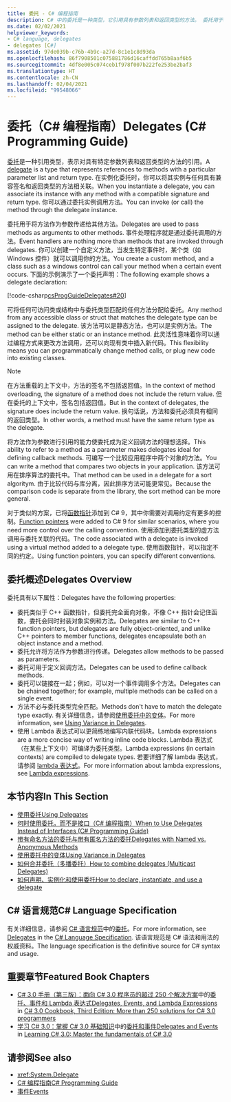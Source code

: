 ```yaml
---
title: 委托 - C# 编程指南
description: C# 中的委托是一种类型，它引用具有参数列表和返回类型的方法。 委托用于将方法作为参数传递给其他方法。
ms.date: 02/02/2021
helpviewer_keywords:
- C# language, delegates
- delegates [C#]
ms.assetid: 97de039b-c76b-4b9c-a27d-8c1e1c8d93da
ms.openlocfilehash: 86f7908501c075881786d16caffdd765b8aaf6b5
ms.sourcegitcommit: 4df8e005c074ceb1f978f007b222fe253be2baf3
ms.translationtype: HT
ms.contentlocale: zh-CN
ms.lasthandoff: 02/04/2021
ms.locfileid: "99548066"
---
```

# <a name="delegates-c-programming-guide"></a><span data-ttu-id="dc659-104">委托（C# 编程指南）</span><span class="sxs-lookup"><span data-stu-id="dc659-104">Delegates (C# Programming Guide)</span></span>

<span data-ttu-id="dc659-105">[委托](../../language-reference/builtin-types/reference-types.md)是一种引用类型，表示对具有特定参数列表和返回类型的方法的引用。</span><span class="sxs-lookup"><span data-stu-id="dc659-105">A [delegate](../../language-reference/builtin-types/reference-types.md) is a type that represents references to methods with a particular parameter list and return type.</span></span> <span data-ttu-id="dc659-106">在实例化委托时，你可以将其实例与任何具有兼容签名和返回类型的方法相关联。</span><span class="sxs-lookup"><span data-stu-id="dc659-106">When you instantiate a delegate, you can associate its instance with any method with a compatible signature and return type.</span></span> <span data-ttu-id="dc659-107">你可以通过委托实例调用方法。</span><span class="sxs-lookup"><span data-stu-id="dc659-107">You can invoke (or call) the method through the delegate instance.</span></span>

<span data-ttu-id="dc659-108">委托用于将方法作为参数传递给其他方法。</span><span class="sxs-lookup"><span data-stu-id="dc659-108">Delegates are used to pass methods as arguments to other methods.</span></span> <span data-ttu-id="dc659-109">事件处理程序就是通过委托调用的方法。</span><span class="sxs-lookup"><span data-stu-id="dc659-109">Event handlers are nothing more than methods that are invoked through delegates.</span></span> <span data-ttu-id="dc659-110">你可以创建一个自定义方法，当发生特定事件时，某个类（如 Windows 控件）就可以调用你的方法。</span><span class="sxs-lookup"><span data-stu-id="dc659-110">You create a custom method, and a class such as a windows control can call your method when a certain event occurs.</span></span> <span data-ttu-id="dc659-111">下面的示例演示了一个委托声明：</span><span class="sxs-lookup"><span data-stu-id="dc659-111">The following example shows a delegate declaration:</span></span>

[!code-csharp[csProgGuideDelegates#20](~/samples/snippets/csharp/VS_Snippets_VBCSharp/csProgGuideDelegates/CS/Delegates.cs#20)]

<span data-ttu-id="dc659-112">可将任何可访问类或结构中与委托类型匹配的任何方法分配给委托。</span><span class="sxs-lookup"><span data-stu-id="dc659-112">Any method from any accessible class or struct that matches the delegate type can be assigned to the delegate.</span></span> <span data-ttu-id="dc659-113">该方法可以是静态方法，也可以是实例方法。</span><span class="sxs-lookup"><span data-stu-id="dc659-113">The method can be either static or an instance method.</span></span> <span data-ttu-id="dc659-114">此灵活性意味着你可以通过编程方式来更改方法调用，还可以向现有类中插入新代码。</span><span class="sxs-lookup"><span data-stu-id="dc659-114">This flexibility means you can programmatically change method calls, or plug new code into existing classes.</span></span>

> [!NOTE]
> <span data-ttu-id="dc659-115">在方法重载的上下文中，方法的签名不包括返回值。</span><span class="sxs-lookup"><span data-stu-id="dc659-115">In the context of method overloading, the signature of a method does not include the return value.</span></span> <span data-ttu-id="dc659-116">但在委托的上下文中，签名包括返回值。</span><span class="sxs-lookup"><span data-stu-id="dc659-116">But in the context of delegates, the signature does include the return value.</span></span> <span data-ttu-id="dc659-117">换句话说，方法和委托必须具有相同的返回类型。</span><span class="sxs-lookup"><span data-stu-id="dc659-117">In other words, a method must have the same return type as the delegate.</span></span>

<span data-ttu-id="dc659-118">将方法作为参数进行引用的能力使委托成为定义回调方法的理想选择。</span><span class="sxs-lookup"><span data-stu-id="dc659-118">This ability to refer to a method as a parameter makes delegates ideal for defining callback methods.</span></span> <span data-ttu-id="dc659-119">可编写一个比较应用程序中两个对象的方法。</span><span class="sxs-lookup"><span data-stu-id="dc659-119">You can write a method that compares two objects in your application.</span></span> <span data-ttu-id="dc659-120">该方法可用在排序算法的委托中。</span><span class="sxs-lookup"><span data-stu-id="dc659-120">That method can be used in a delegate for a sort algoritym.</span></span> <span data-ttu-id="dc659-121">由于比较代码与库分离，因此排序方法可能更常见。</span><span class="sxs-lookup"><span data-stu-id="dc659-121">Because the comparison code is separate from the library, the sort method can be more general.</span></span>

<span data-ttu-id="dc659-122">对于类似的方案，已将[函数指针](~/_csharplang/proposals/csharp-9.0/function-pointers.md)添加到 C# 9，其中你需要对调用约定有更多的控制。</span><span class="sxs-lookup"><span data-stu-id="dc659-122">[Function pointers](~/_csharplang/proposals/csharp-9.0/function-pointers.md) were added to C# 9 for similar scenarios, where you need more control over the calling convention.</span></span> <span data-ttu-id="dc659-123">使用添加到委托类型的虚方法调用与委托关联的代码。</span><span class="sxs-lookup"><span data-stu-id="dc659-123">The code associated with a delegate is invoked using a virtual method added to a delegate type.</span></span> <span data-ttu-id="dc659-124">使用函数指针，可以指定不同的约定。</span><span class="sxs-lookup"><span data-stu-id="dc659-124">Using function pointers, you can specify different conventions.</span></span>

## <a name="delegates-overview"></a><span data-ttu-id="dc659-125">委托概述</span><span class="sxs-lookup"><span data-stu-id="dc659-125">Delegates Overview</span></span>

<span data-ttu-id="dc659-126">委托具有以下属性：</span><span class="sxs-lookup"><span data-stu-id="dc659-126">Delegates have the following properties:</span></span>

- <span data-ttu-id="dc659-127">委托类似于 C++ 函数指针，但委托完全面向对象，不像 C++ 指针会记住函数，委托会同时封装对象实例和方法。</span><span class="sxs-lookup"><span data-stu-id="dc659-127">Delegates are similar to C++ function pointers, but delegates are fully object-oriented, and unlike C++ pointers to member functions, delegates encapsulate both an object instance and a method.</span></span>
- <span data-ttu-id="dc659-128">委托允许将方法作为参数进行传递。</span><span class="sxs-lookup"><span data-stu-id="dc659-128">Delegates allow methods to be passed as parameters.</span></span>
- <span data-ttu-id="dc659-129">委托可用于定义回调方法。</span><span class="sxs-lookup"><span data-stu-id="dc659-129">Delegates can be used to define callback methods.</span></span>
- <span data-ttu-id="dc659-130">委托可以链接在一起；例如，可以对一个事件调用多个方法。</span><span class="sxs-lookup"><span data-stu-id="dc659-130">Delegates can be chained together; for example, multiple methods can be called on a single event.</span></span>
- <span data-ttu-id="dc659-131">方法不必与委托类型完全匹配。</span><span class="sxs-lookup"><span data-stu-id="dc659-131">Methods don't have to match the delegate type exactly.</span></span> <span data-ttu-id="dc659-132">有关详细信息，请参阅[使用委托中的变体](../concepts/covariance-contravariance/using-variance-in-delegates.md)。</span><span class="sxs-lookup"><span data-stu-id="dc659-132">For more information, see [Using Variance in Delegates](../concepts/covariance-contravariance/using-variance-in-delegates.md).</span></span>
- <span data-ttu-id="dc659-133">使用 Lambda 表达式可以更简练地编写内联代码块。</span><span class="sxs-lookup"><span data-stu-id="dc659-133">Lambda expressions are a more concise way of writing inline code blocks.</span></span> <span data-ttu-id="dc659-134">Lambda 表达式（在某些上下文中）可编译为委托类型。</span><span class="sxs-lookup"><span data-stu-id="dc659-134">Lambda expressions (in certain contexts) are compiled to delegate types.</span></span> <span data-ttu-id="dc659-135">若要详细了解 lambda 表达式，请参阅 [lambda 表达式](../../language-reference/operators/lambda-expressions.md)。</span><span class="sxs-lookup"><span data-stu-id="dc659-135">For more information about lambda expressions, see [Lambda expressions](../../language-reference/operators/lambda-expressions.md).</span></span>

## <a name="in-this-section"></a><span data-ttu-id="dc659-136">本节内容</span><span class="sxs-lookup"><span data-stu-id="dc659-136">In This Section</span></span>

- [<span data-ttu-id="dc659-137">使用委托</span><span class="sxs-lookup"><span data-stu-id="dc659-137">Using Delegates</span></span>](./using-delegates.md)
- <span data-ttu-id="dc659-138">[何时使用委托，而不是接口（C# 编程指南）](/previous-versions/visualstudio/visual-studio-2010/ms173173(v=vs.100))</span><span class="sxs-lookup"><span data-stu-id="dc659-138">[When to Use Delegates Instead of Interfaces (C# Programming Guide)](/previous-versions/visualstudio/visual-studio-2010/ms173173(v=vs.100))</span></span>
- [<span data-ttu-id="dc659-139">带有命名方法的委托与带有匿名方法的委托</span><span class="sxs-lookup"><span data-stu-id="dc659-139">Delegates with Named vs. Anonymous Methods</span></span>](./delegates-with-named-vs-anonymous-methods.md)
- [<span data-ttu-id="dc659-140">使用委托中的变体</span><span class="sxs-lookup"><span data-stu-id="dc659-140">Using Variance in Delegates</span></span>](../concepts/covariance-contravariance/using-variance-in-delegates.md)
- [<span data-ttu-id="dc659-141">如何合并委托（多播委托）</span><span class="sxs-lookup"><span data-stu-id="dc659-141">How to combine delegates (Multicast Delegates)</span></span>](./how-to-combine-delegates-multicast-delegates.md)
- [<span data-ttu-id="dc659-142">如何声明、实例化和使用委托</span><span class="sxs-lookup"><span data-stu-id="dc659-142">How to declare, instantiate, and use a delegate</span></span>](./how-to-declare-instantiate-and-use-a-delegate.md)

## <a name="c-language-specification"></a><span data-ttu-id="dc659-143">C# 语言规范</span><span class="sxs-lookup"><span data-stu-id="dc659-143">C# Language Specification</span></span>

<span data-ttu-id="dc659-144">有关详细信息，请参阅 [C# 语言规范](/dotnet/csharp/language-reference/language-specification/introduction)中的[委托](~/_csharplang/spec/delegates.md)。</span><span class="sxs-lookup"><span data-stu-id="dc659-144">For more information, see [Delegates](~/_csharplang/spec/delegates.md) in the [C# Language Specification](/dotnet/csharp/language-reference/language-specification/introduction).</span></span> <span data-ttu-id="dc659-145">该语言规范是 C# 语法和用法的权威资料。</span><span class="sxs-lookup"><span data-stu-id="dc659-145">The language specification is the definitive source for C# syntax and usage.</span></span>

## <a name="featured-book-chapters"></a><span data-ttu-id="dc659-146">重要章节</span><span class="sxs-lookup"><span data-stu-id="dc659-146">Featured Book Chapters</span></span>

- <span data-ttu-id="dc659-147">[C# 3.0 手册（第三版）：面向 C# 3.0 程序员的超过 250 个解决方案](/previous-versions/visualstudio/visual-studio-2008/ff518995(v=orm.10))中的[委托、事件和 Lambda 表达式](/previous-versions/visualstudio/visual-studio-2008/ff518994(v=orm.10))</span><span class="sxs-lookup"><span data-stu-id="dc659-147">[Delegates, Events, and Lambda Expressions](/previous-versions/visualstudio/visual-studio-2008/ff518994(v=orm.10)) in [C# 3.0 Cookbook, Third Edition: More than 250 solutions for C# 3.0 programmers](/previous-versions/visualstudio/visual-studio-2008/ff518995(v=orm.10))</span></span>
- <span data-ttu-id="dc659-148">[学习 C# 3.0：掌握 C# 3.0 基础知识](/previous-versions/visualstudio/visual-studio-2008/ff652493(v=orm.10))中的[委托和事件](/previous-versions/visualstudio/visual-studio-2008/ff652490(v=orm.10))</span><span class="sxs-lookup"><span data-stu-id="dc659-148">[Delegates and Events](/previous-versions/visualstudio/visual-studio-2008/ff652490(v=orm.10)) in [Learning C# 3.0: Master the fundamentals of C# 3.0](/previous-versions/visualstudio/visual-studio-2008/ff652493(v=orm.10))</span></span>

## <a name="see-also"></a><span data-ttu-id="dc659-149">请参阅</span><span class="sxs-lookup"><span data-stu-id="dc659-149">See also</span></span>

- <xref:System.Delegate>
- [<span data-ttu-id="dc659-150">C# 编程指南</span><span class="sxs-lookup"><span data-stu-id="dc659-150">C# Programming Guide</span></span>](../index.md)
- [<span data-ttu-id="dc659-151">事件</span><span class="sxs-lookup"><span data-stu-id="dc659-151">Events</span></span>](../events/index.md)
